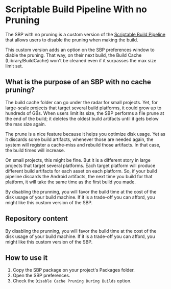 <h1>Scriptable Build Pipeline With no Pruning</h1>

The SBP with no pruning is a custom version of the [Scriptable Build Pipeline](https://docs.unity3d.com/Packages/com.unity.scriptablebuildpipeline@1.19/manual/index.html) that allows users to disable the pruning when making the build.

<p>This custom version adds an option on the SBP preferences window to diable the pruning. That way, on their next build, the Build Cache (Library/BuildCache) won't be cleaned even if it surpasses the max size limit set.</p>

<h2>What is the purpose of an SBP with no cache pruning?</h2>

<p>The build cache folder can go under the radar for small projects. Yet, for large-scale projects that target several build platforms, it could grow up to hundreds of GBs. When users limit its size, the SBP performs a file prune at the end of the build; it deletes the oldest build artifacts until it gets below the max size again.</p>

<p>The prune is a nice feature because it helps you optimize disk usage. Yet as it discards some build artifacts, whenever those are needed again, the system will register a cache-miss and rebuild those artifacts. In that case, the build times will increase.</p>

<p>On small projects, this might be fine. But it is a different story in large projects that target several platforms. Each target platform will produce different build artifacts for each asset on each platform. So, if your build pipeline discards the Android artifacts, the next time you build for that platform, it will take the same time as the first build you made.</p>

<p>By disabling the prunning, you will favor the build time at the cost of the disk usage of your build machine. If it is a trade-off you can afford, you might like this custom version of the SBP.</p>

<h2>Repository content</h2>

<p>By disabling the prunning, you will favor the build time at the cost of the disk usage of your build machine. If it is a trade-off you can afford, you might like this custom version of the SBP.</p>

<h2>How to use it</h2>

<ol>
	<li>Copy the SBP package on your project's Packages folder.</li>
	<li>Open the SBP preferences.</li>
	<li>Check the <code>Disable Cache Pruning During Builds</code> option.</li>
</ol>
